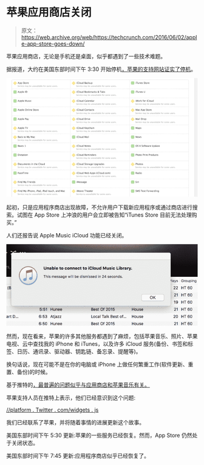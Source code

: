 # 苹果应用商店关闭 

> 原文：<https://web.archive.org/web/https://techcrunch.com/2016/06/02/apple-app-store-goes-down/>

苹果应用商店，无论是手机还是桌面，似乎都遇到了一些技术难题。

据报道，大约在美国东部时间下午 3:30 开始停机[，苹果的支持网站](https://web.archive.org/web/20230129223257/http://www.idownloadblog.com/2016/06/02/app-store-down/)[证实了停机](https://web.archive.org/web/20230129223257/https://www.apple.com/support/systemstatus/)。

![Screen Shot 2016-06-02 at 4.41.55 PM](img/6199a2b785232bf60c2abe0b50eeef9a.png)

起初，只是应用程序商店出现故障，不允许用户下载新应用程序或通过商店进行搜索。试图在 App Store 上冲浪的用户会立即被告知“iTunes Store 目前无法处理购买。”

人们还报告说 Apple Music iCloud 功能已经关闭。

![Screen Shot 2016-06-02 at 1.56.14 PM](img/5217d5cdefdcf14049f27596b4d636eb.png)

然而，现在看来，苹果的许多其他服务都遇到了麻烦，包括苹果音乐、照片、苹果电视、云中查找我的 iPhone 和 iTunes，以及许多 iCloud 服务(备份、书签和标签、日历、通讯录、驱动器、钥匙链、备忘录、提醒等)。

换句话说，现在可能不是在你的电脑或 iPhone 上做任何繁重工作(软件更新、重置、备份)的时候。

基于推特的[，最普遍的问题似乎与应用商店和苹果音乐有关。](https://web.archive.org/web/20230129223257/https://twitter.com/search?f=tweets&vertical=default&q=app%20store%20down&src=typd)

苹果支持人员在推特上表示，他们已经意识到这个问题:

[//platform . Twitter . com/widgets . js](//web.archive.org/web/20230129223257/https://platform.twitter.com/widgets.js)

我们已经联系了苹果，并将随着事情的进展更新这个故事。

美国东部时间下午 5:30 更新:苹果的一些服务已经恢复。然而，App Store 仍然处于关闭状态。

美国东部时间下午 7:45 更新:应用程序商店似乎已经恢复了。